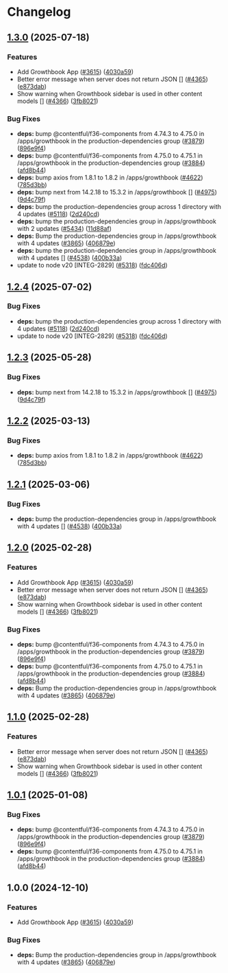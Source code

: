 # Changelog

## [1.3.0](https://github.com/translationstudio/marketplace-partner-apps/compare/growthbook-contentful-app-v1.2.4...growthbook-contentful-app-v1.3.0) (2025-07-18)


### Features

* Add Growthbook App ([#3615](https://github.com/translationstudio/marketplace-partner-apps/issues/3615)) ([4030a59](https://github.com/translationstudio/marketplace-partner-apps/commit/4030a59c49248e79076f1b0898b655fe9b562e26))
* Better error message when server does not return JSON [] ([#4365](https://github.com/translationstudio/marketplace-partner-apps/issues/4365)) ([e873dab](https://github.com/translationstudio/marketplace-partner-apps/commit/e873dabcd4148f98418b4b9f7f58b27c04ecc1d9))
* Show warning when Growthbook sidebar is used in other content models [] ([#4366](https://github.com/translationstudio/marketplace-partner-apps/issues/4366)) ([3fb8021](https://github.com/translationstudio/marketplace-partner-apps/commit/3fb8021bbd1bf7c2087c99471de7654c3589af5a))


### Bug Fixes

* **deps:** bump @contentful/f36-components from 4.74.3 to 4.75.0 in /apps/growthbook in the production-dependencies group ([#3879](https://github.com/translationstudio/marketplace-partner-apps/issues/3879)) ([896e9f4](https://github.com/translationstudio/marketplace-partner-apps/commit/896e9f47d9fe770907ea38c240a0f2e4feb3912f))
* **deps:** bump @contentful/f36-components from 4.75.0 to 4.75.1 in /apps/growthbook in the production-dependencies group ([#3884](https://github.com/translationstudio/marketplace-partner-apps/issues/3884)) ([afd8b44](https://github.com/translationstudio/marketplace-partner-apps/commit/afd8b444e2eb87bdd647a51102cea66418f23dc5))
* **deps:** bump axios from 1.8.1 to 1.8.2 in /apps/growthbook ([#4622](https://github.com/translationstudio/marketplace-partner-apps/issues/4622)) ([785d3bb](https://github.com/translationstudio/marketplace-partner-apps/commit/785d3bb885ac429ce3f1712263bf5114577ed100))
* **deps:** bump next from 14.2.18 to 15.3.2 in /apps/growthbook [] ([#4975](https://github.com/translationstudio/marketplace-partner-apps/issues/4975)) ([9d4c79f](https://github.com/translationstudio/marketplace-partner-apps/commit/9d4c79fd9bb381ce5918c5bf83e45caa289ed6af))
* **deps:** bump the production-dependencies group across 1 directory with 4 updates ([#5118](https://github.com/translationstudio/marketplace-partner-apps/issues/5118)) ([2d240cd](https://github.com/translationstudio/marketplace-partner-apps/commit/2d240cd775d25d1c5ab015d64157dbd21dc68562))
* **deps:** bump the production-dependencies group in /apps/growthbook with 2 updates ([#5434](https://github.com/translationstudio/marketplace-partner-apps/issues/5434)) ([11d88af](https://github.com/translationstudio/marketplace-partner-apps/commit/11d88af1fe581d62c446dd20930f02c116114d90))
* **deps:** Bump the production-dependencies group in /apps/growthbook with 4 updates ([#3865](https://github.com/translationstudio/marketplace-partner-apps/issues/3865)) ([406879e](https://github.com/translationstudio/marketplace-partner-apps/commit/406879e618e2d27e4e1afe0ecb97a8ddc9cc2dad))
* **deps:** bump the production-dependencies group in /apps/growthbook with 4 updates [] ([#4538](https://github.com/translationstudio/marketplace-partner-apps/issues/4538)) ([400b33a](https://github.com/translationstudio/marketplace-partner-apps/commit/400b33ac9905f4f67f17238f2b9f085fe21ae960))
* update to node v20 [INTEG-2829] ([#5318](https://github.com/translationstudio/marketplace-partner-apps/issues/5318)) ([fdc406d](https://github.com/translationstudio/marketplace-partner-apps/commit/fdc406d9328bc6279abb658dcf5a1bf28795a449))

## [1.2.4](https://github.com/contentful/marketplace-partner-apps/compare/growthbook-contentful-app-v1.2.3...growthbook-contentful-app-v1.2.4) (2025-07-02)


### Bug Fixes

* **deps:** bump the production-dependencies group across 1 directory with 4 updates ([#5118](https://github.com/contentful/marketplace-partner-apps/issues/5118)) ([2d240cd](https://github.com/contentful/marketplace-partner-apps/commit/2d240cd775d25d1c5ab015d64157dbd21dc68562))
* update to node v20 [INTEG-2829] ([#5318](https://github.com/contentful/marketplace-partner-apps/issues/5318)) ([fdc406d](https://github.com/contentful/marketplace-partner-apps/commit/fdc406d9328bc6279abb658dcf5a1bf28795a449))

## [1.2.3](https://github.com/contentful/marketplace-partner-apps/compare/growthbook-contentful-app-v1.2.2...growthbook-contentful-app-v1.2.3) (2025-05-28)


### Bug Fixes

* **deps:** bump next from 14.2.18 to 15.3.2 in /apps/growthbook [] ([#4975](https://github.com/contentful/marketplace-partner-apps/issues/4975)) ([9d4c79f](https://github.com/contentful/marketplace-partner-apps/commit/9d4c79fd9bb381ce5918c5bf83e45caa289ed6af))

## [1.2.2](https://github.com/contentful/marketplace-partner-apps/compare/growthbook-contentful-app-v1.2.1...growthbook-contentful-app-v1.2.2) (2025-03-13)


### Bug Fixes

* **deps:** bump axios from 1.8.1 to 1.8.2 in /apps/growthbook ([#4622](https://github.com/contentful/marketplace-partner-apps/issues/4622)) ([785d3bb](https://github.com/contentful/marketplace-partner-apps/commit/785d3bb885ac429ce3f1712263bf5114577ed100))

## [1.2.1](https://github.com/contentful/marketplace-partner-apps/compare/growthbook-contentful-app-v1.2.0...growthbook-contentful-app-v1.2.1) (2025-03-06)


### Bug Fixes

* **deps:** bump the production-dependencies group in /apps/growthbook with 4 updates [] ([#4538](https://github.com/contentful/marketplace-partner-apps/issues/4538)) ([400b33a](https://github.com/contentful/marketplace-partner-apps/commit/400b33ac9905f4f67f17238f2b9f085fe21ae960))

## [1.2.0](https://github.com/contentful/marketplace-partner-apps/compare/growthbook-contentful-app-v1.1.0...growthbook-contentful-app-v1.2.0) (2025-02-28)


### Features

* Add Growthbook App ([#3615](https://github.com/contentful/marketplace-partner-apps/issues/3615)) ([4030a59](https://github.com/contentful/marketplace-partner-apps/commit/4030a59c49248e79076f1b0898b655fe9b562e26))
* Better error message when server does not return JSON [] ([#4365](https://github.com/contentful/marketplace-partner-apps/issues/4365)) ([e873dab](https://github.com/contentful/marketplace-partner-apps/commit/e873dabcd4148f98418b4b9f7f58b27c04ecc1d9))
* Show warning when Growthbook sidebar is used in other content models [] ([#4366](https://github.com/contentful/marketplace-partner-apps/issues/4366)) ([3fb8021](https://github.com/contentful/marketplace-partner-apps/commit/3fb8021bbd1bf7c2087c99471de7654c3589af5a))


### Bug Fixes

* **deps:** bump @contentful/f36-components from 4.74.3 to 4.75.0 in /apps/growthbook in the production-dependencies group ([#3879](https://github.com/contentful/marketplace-partner-apps/issues/3879)) ([896e9f4](https://github.com/contentful/marketplace-partner-apps/commit/896e9f47d9fe770907ea38c240a0f2e4feb3912f))
* **deps:** bump @contentful/f36-components from 4.75.0 to 4.75.1 in /apps/growthbook in the production-dependencies group ([#3884](https://github.com/contentful/marketplace-partner-apps/issues/3884)) ([afd8b44](https://github.com/contentful/marketplace-partner-apps/commit/afd8b444e2eb87bdd647a51102cea66418f23dc5))
* **deps:** Bump the production-dependencies group in /apps/growthbook with 4 updates ([#3865](https://github.com/contentful/marketplace-partner-apps/issues/3865)) ([406879e](https://github.com/contentful/marketplace-partner-apps/commit/406879e618e2d27e4e1afe0ecb97a8ddc9cc2dad))

## [1.1.0](https://github.com/contentful/marketplace-partner-apps/compare/growthbook-contentful-app-v1.0.1...growthbook-contentful-app-v1.1.0) (2025-02-28)


### Features

* Better error message when server does not return JSON [] ([#4365](https://github.com/contentful/marketplace-partner-apps/issues/4365)) ([e873dab](https://github.com/contentful/marketplace-partner-apps/commit/e873dabcd4148f98418b4b9f7f58b27c04ecc1d9))
* Show warning when Growthbook sidebar is used in other content models [] ([#4366](https://github.com/contentful/marketplace-partner-apps/issues/4366)) ([3fb8021](https://github.com/contentful/marketplace-partner-apps/commit/3fb8021bbd1bf7c2087c99471de7654c3589af5a))

## [1.0.1](https://github.com/contentful/marketplace-partner-apps/compare/growthbook-contentful-app-v1.0.0...growthbook-contentful-app-v1.0.1) (2025-01-08)


### Bug Fixes

* **deps:** bump @contentful/f36-components from 4.74.3 to 4.75.0 in /apps/growthbook in the production-dependencies group ([#3879](https://github.com/contentful/marketplace-partner-apps/issues/3879)) ([896e9f4](https://github.com/contentful/marketplace-partner-apps/commit/896e9f47d9fe770907ea38c240a0f2e4feb3912f))
* **deps:** bump @contentful/f36-components from 4.75.0 to 4.75.1 in /apps/growthbook in the production-dependencies group ([#3884](https://github.com/contentful/marketplace-partner-apps/issues/3884)) ([afd8b44](https://github.com/contentful/marketplace-partner-apps/commit/afd8b444e2eb87bdd647a51102cea66418f23dc5))

## 1.0.0 (2024-12-10)


### Features

* Add Growthbook App ([#3615](https://github.com/contentful/marketplace-partner-apps/issues/3615)) ([4030a59](https://github.com/contentful/marketplace-partner-apps/commit/4030a59c49248e79076f1b0898b655fe9b562e26))


### Bug Fixes

* **deps:** Bump the production-dependencies group in /apps/growthbook with 4 updates ([#3865](https://github.com/contentful/marketplace-partner-apps/issues/3865)) ([406879e](https://github.com/contentful/marketplace-partner-apps/commit/406879e618e2d27e4e1afe0ecb97a8ddc9cc2dad))
